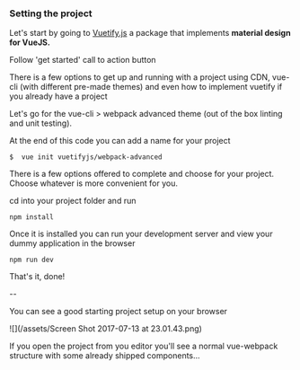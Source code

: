 ### Setting the project

Let's start by going to [Vuetify.js](https://vuetifyjs.com/) a package that implements **material design for VueJS.**

Follow 'get started' call to action button

There is a few options to get up and running with a project using CDN, vue-cli \(with different pre-made themes\) and even how to implement vuetify if you already have a project

Let's go for the vue-cli &gt; webpack advanced theme \(out of the box linting and unit testing\).

At the end of this code you can add a name for your project

```
$  vue init vuetifyjs/webpack-advanced
```

There is a few options offered to complete and choose for your project. Choose whatever is more convenient for you.

cd into your project folder and run

```
npm install
```

Once it is installed you can run your development server and view your dummy application in the browser

```
npm run dev
```

That's it, done!

--

You can see a good starting project setup on your browser

![](/assets/Screen Shot 2017-07-13 at 23.01.43.png)



If you open the project from you editor you'll see a normal vue-webpack structure with some already shipped components...

